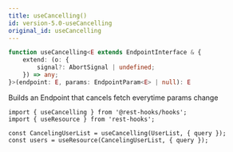 ```yaml
---
title: useCancelling()
id: version-5.0-useCancelling
original_id: useCancelling
---
```


```typescript
function useCancelling<E extends EndpointInterface & {
    extend: (o: {
        signal?: AbortSignal | undefined;
    }) => any;
}>(endpoint: E, params: EndpointParam<E> | null): E
```

Builds an Endpoint that cancels fetch everytime params change

```tsx
import { useCancelling } from '@rest-hooks/hooks';
import { useResource } from 'rest-hooks';

const CancelingUserList = useCancelling(UserList, { query });
const users = useResource(CancelingUserList, { query });
```
